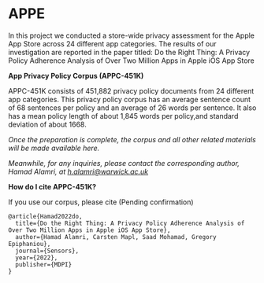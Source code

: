# APPE
In this project we conducted a store-wide privacy assessment for the Apple App Store across 24 different app categories.
The results of our investigation are reported in the paper titled: Do the Right Thing: A Privacy Policy Adherence Analysis of Over Two Million Apps in Apple iOS App Store


**App Privacy Policy Corpus (APPC-451K)** 

APPC-451K consists of 451,882 privacy policy documents from 24 different app categories. This privacy policy corpus has an average sentence count of 68 sentences per policy and an average of 26 words per sentence. It also has a mean policy length of about 1,845 words per policy,and standard deviation of about 1668.

_Once the preparation is complete, the corpus and all other related materials will be made available here._

*Meanwhile, for any inquiries, please contact the corresponding author, Hamad Alamri, at h.alamri@warwick.ac.uk*


**How do I cite APPC-451K?**

If you use our corpus, please cite (Pending confirmation)
```
@article{Hamad2022do,
  title={Do the Right Thing: A Privacy Policy Adherence Analysis of Over Two Million Apps in Apple iOS App Store},
  author={Hamad Alamri, Carsten Mapl, Saad Mohamad, Gregory Epiphaniou},
  journal={Sensors},
  year={2022},
  publisher={MDPI}
}
```
